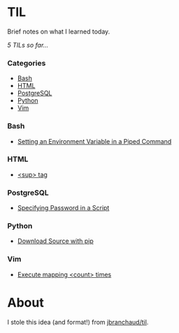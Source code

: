 # TIL
Brief notes on what I learned today.

_5 TILs so far..._

### Categories

* [Bash](#bash)
* [HTML](#html)
* [PostgreSQL](#postgresql)
* [Python](#python)
* [Vim](#vim)

### Bash

- [Setting an Environment Variable in a Piped Command](bash/environment-variable-pipe.md)

### HTML

- [\<sup> tag](html/super-tag.md)

### PostgreSQL

- [Specifying Password in a Script](postgresql/password-in-script.md)

### Python

- [Download Source with pip](python/pip-install-source.md)

### Vim

- [Execute mapping \<count> times](vim/execute-mapping-count.md)

# About
I stole this idea (and format!) from [jbranchaud/til](https://github.com/jbranchaud/til).
